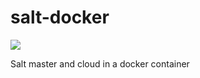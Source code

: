 # salt-docker
[![](https://images.microbadger.com/badges/image/merapar/salt.svg)](https://hub.docker.com/r/merapar/salt/ "Image on docker-hub")

Salt master and cloud in a docker container
